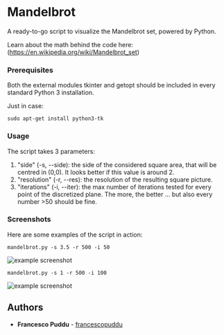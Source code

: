 # Mandelbrot

A ready-to-go script to visualize the Mandelbrot set, powered by Python. 

Learn about the math behind the code here: (https://en.wikipedia.org/wiki/Mandelbrot_set)

### Prerequisites
Both the external modules tkinter and getopt should be included in every standard Python 3 installation.

Just in case:
```
sudo apt-get install python3-tk
```

### Usage
The script takes 3 parameters:
1. "side" (-s, --side): the side of the considered square area, that will be centred in (0,0). It looks better if this value is around 2. 
2. "resolution" (-r, --res): the resolution of the resulting square picture. 
3. "iterations" (-i, --iter): the max number of iterations tested for every point of the discretized plane. The more, the better ... but also every number >50 should be fine.


### Screenshots
Here are some examples of the script in action: 

```
mandelbrot.py -s 3.5 -r 500 -i 50
```
![example screenshot](https://i.imgur.com/1GbS5BB.png)




```
mandelbrot.py -s 1 -r 500 -i 100
```
![example screenshot](https://i.imgur.com/TPxfUpS.png)


## Authors

* **Francesco Puddu** - [francescopuddu](https://github.com/francescopuddu)
